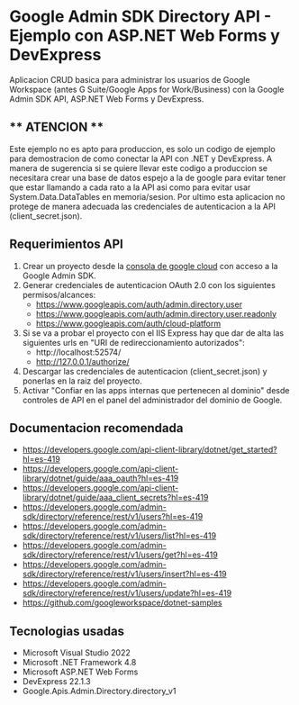 # Google Admin SDK Directory API - Ejemplo con ASP.NET Web Forms y DevExpress

Aplicacion CRUD basica para administrar los usuarios de Google Workspace (antes G Suite/Google Apps for Work/Business)
con la Google Admin SDK API, ASP.NET Web Forms y DevExpress.

## ** ATENCION **
Este ejemplo no es apto para produccion, es solo un codigo de ejemplo para demostracion de como conectar la API con .NET y DevExpress.
A manera de sugerencia si se quiere llevar este codigo a produccion se necesitara crear una base de datos espejo a la de google
para evitar tener que estar llamando a cada rato a la API asi como para evitar usar System.Data.DataTables en memoria/sesion.
Por ultimo esta aplicacion no protege de manera adecuada las credenciales de autenticacion a la API (client_secret.json).

## Requerimientos API
1. Crear un proyecto desde la [consola de google cloud](https://console.cloud.google.com/) con acceso a la Google Admin SDK.
2. Generar credenciales de autenticacion OAuth 2.0 con los siguientes permisos/alcances:
    - https://www.googleapis.com/auth/admin.directory.user
    - https://www.googleapis.com/auth/admin.directory.user.readonly
    - https://www.googleapis.com/auth/cloud-platform
3. Si se va a probar el proyecto con el IIS Express hay que dar de alta las siguientes urls en "URI de redireccionamiento autorizados":
    - http://localhost:52574/
    - http://127.0.0.1/authorize/
3. Descargar las credenciales de autenticacion (client_secret.json) y ponerlas en la raiz del proyecto.
4. Activar "Confiar en las apps internas que pertenecen al dominio" desde controles de API en el panel del administrador del dominio de Google.

## Documentacion recomendada
- https://developers.google.com/api-client-library/dotnet/get_started?hl=es-419
- https://developers.google.com/api-client-library/dotnet/guide/aaa_oauth?hl=es-419
- https://developers.google.com/api-client-library/dotnet/guide/aaa_client_secrets?hl=es-419
- https://developers.google.com/admin-sdk/directory/reference/rest/v1/users?hl=es-419
- https://developers.google.com/admin-sdk/directory/reference/rest/v1/users/list?hl=es-419
- https://developers.google.com/admin-sdk/directory/reference/rest/v1/users/get?hl=es-419
- https://developers.google.com/admin-sdk/directory/reference/rest/v1/users/insert?hl=es-419
- https://developers.google.com/admin-sdk/directory/reference/rest/v1/users/update?hl=es-419
- https://github.com/googleworkspace/dotnet-samples

## Tecnologias usadas
- Microsoft Visual Studio 2022
- Microsoft .NET Framework 4.8
- Microsoft ASP.NET Web Forms
- DevExpress 22.1.3
- Google.Apis.Admin.Directory.directory_v1


